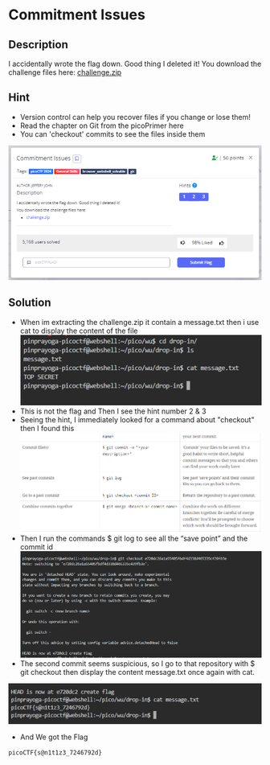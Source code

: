 # **Commitment Issues**
## **Description**
I accidentally wrote the flag down. Good thing I deleted it!
You download the challenge files here:
[challenge.zip](https://artifacts.picoctf.net/c_titan/76/challenge.zip)
## **Hint**
- Version control can help you recover files if you change or lose them!
- Read the chapter on Git from the picoPrimer here
- You can 'checkout' commits to see the files inside them
  
![commit](./images/commit.PNG)
## **Solution**
- When im extracting the challenge.zip it contain a message.txt then i use cat to display the content of the file
![commit1](./images/commit1.PNG)
- This is not the flag and Then I see the hint number 2 & 3
- Seeing the hint, I immediately looked for a command about "checkout" then I found this\
![commit2](./images/commit2.PNG)
- Then I run the commands $ git log to see all the “save point” and the commit id
![commit3](./images/commit3.PNG)
- The second commit seems suspicious, so I go to that repository with $ git checkout <id> then display the content message.txt once again with cat.

![commit4](./images/commit4.PNG)
- And We got the Flag
```
picoCTF{s@n1t1z3_7246792d}
```

